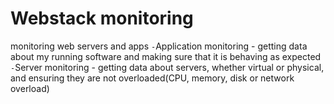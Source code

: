 # Webstack monitoring
monitoring web servers and apps
`-`Application monitoring - getting data about my running software and making sure that it is behaving as expected
`-`Server monitoring - getting data about servers, whether virtual or physical, and ensuring they are not overloaded(CPU, memory, disk or network overload)
